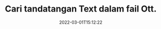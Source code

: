 ---
############################# Static ############################
layout: "auto-gen-signature"
date: 2022-03-01T15:12:22
draft: false
operation: Search
signaturetype: Text
fileformat: Ott
productName: .NET
lang: ms
productCode: net
otherformats: pdf doc docx docm dot dotm dotx odt ott rtf xls xlsx xlsm xlsb csv ods ots xltx xltm ppt pptx pps ppsx odp otp potx potm pptm ppsm
breadcrumb: Search Text signatures at Ott with C#

############################# Head ############################
head_title: "Cari tandatangan Text dalam fail Ott dalam C#"
head_description: "Gunakan .NET untuk mencari tandatangan Text dalam fail Ott menggunakan beberapa baris kod."

############################# Header ############################
title: "Cari tandatangan Text dalam fail Ott."
description: "API asli .NET membenarkan untuk mencari tandatangan Text dalam fail Ott yang telah ditandatangani. Lakukan carian e-tandatangan lanjutan dalam dokumen Ott anda menggunakan beberapa baris kod."
bg_image: "https://cms.admin.containerize.com/templates/aspose/App_Themes/V3/images/bg/header1.png"
bg_overlay: false
button:
    enable: true

############################# SubMenu ############################
submenu:
    enable: true

    left:
        img_alt: "GroupDocs.Signature for .NET"
        image: "https://cms.admin.containerize.com/templates/groupdocs/images/product-logos/90x90-noborder/groupdocsature-net.png"
        product: "GroupDocs.Signature"
        platform: ".NET"



############################# About ############################
about:
    enable: true
    title: "Mengenai API GroupDocs.Signature for .NET."
    content: |
        [GroupDocs.Signature for .NET](https://products.groupdocs.com/signature/net/) menyediakan API .NET untuk memproses dokumen menggunakan pelbagai jenis tandatangan seperti teks, imej, sijil digital, kod bar, kod QR, setem atau metadata. Pengguna boleh menambah, memadam, mengemas kini, mengesahkan atau mencari tandatangan elektronik dalam PDF, dokumen MS Word, buku kerja MS Excel, persembahan MS PowerPoint, fail Adobe Photoshop dan pelbagai format imej, dengan sokongan tambahan untuk menyesuaikan sifat tandatangan mengikut keperluan.
    

############################# Steps ############################
steps:
    enable: true
    title_left: "Bagaimana untuk mencari tandatangan Text dalam Ott"
    content_left: |
        [GroupDocs.Signature for .NET](https://products.groupdocs.com/signature/net/) memudahkan pembangun .NET mencari tandatangan Text dalam fail Ott daripada aplikasi mereka dengan melaksanakan beberapa langkah mudah.
        
        * Buat contoh baharu kelas Tandatangan dan lulus laluan dokumen sumber sebagai parameter pembina.
        * Segerakan objek SearchOptions mengikut keperluan anda dan tentukan pilihan carian.
        * Panggil kaedah Carian contoh kelas Tandatangan dan berikan SearchOptions kepadanya.
        * Proses hasil carian mengikut permintaan anda.

    title_right: "Keperluan Sistem"
    content_right: |
        GroupDocs.Signature for .NET disokong pada semua platform dan sistem pengendalian utama. Sebelum melaksanakan kod di bawah, sila pastikan anda mempunyai prasyarat berikut dipasang pada sistem anda.

        * Sistem pengendalian: Microsoft Windows, Linux, MacOS
        * Persekitaran pembangunan: Microsoft Visual Studio, Xamarin, MonoDevelop
        * Frameworks: .NET Framework, .NET Standard, .NET Core, Mono
        * Muat turun versi terkini GroupDocs.Signature for .NET daripada [Nuget](https://www.nuget.org/packages/groupdocs.signature)
         
    code: |
        ```csharp    
                
        // Set up input Ott file
        string filePath = "input.ott";

        // Instantiate Signature for input file
        using (GroupDocs.Signature.Signature signature = new GroupDocs.Signature.Signature(filePath))
        {
                //Create search options
                TextSearchOptions options = new TextSearchOptions()
                {
                    // specify special pages to search on 
                    AllPages = false,
                    // single page number
                    PageNumber = 1,
                    // specify text match type
                    MatchType = TextMatchType.Contains,
                    // specify text pattern to search
                    Text = "Text signature"
                };

                // search for Text signatures in Ott document
                List<TextSignature> signatures = signature.Search<TextSignature>(options);

                // process signatures which were found                
                foreach (TextSignature item in signatures)
                {
                    //...
                }
        }

        ```

############################# Demos ############################
demos:
    enable: true
    title: "Cari Text tandatangan elektronik Demo Langsung"
    content: |
       Cari dokumen untuk pelbagai tandatangan elektronik pada fail Ott sekarang dengan melawati tapak web [GroupDocs.Signature App](https://products.groupdocs.app/signature/family).

        
############################# More Formats ############################
more_formats:
    enable: true
    title: "Cari tandatangan Text lain menggunakan C#"
    content: |
        "Carian tandatangan elektronik dalam pelbagai dokumen. Cari tandatangan daripada salah satu format fail yang popular seperti yang ditunjukkan di bawah."
    format: 
           
       
back_to_top:
    enable: true
---